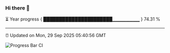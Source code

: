 ### Hi there 👋

⏳ Year progress { ██████████████████████▁▁▁▁▁▁▁▁ } 74.31 %

---

⏰ Updated on Mon, 29 Sep 2025 05:40:56 GMT

![Progress Bar CI](https://github.com/IshwaranRudhara/GIT-ACTION/workflows/Progress%20Bar%20CI/badge.svg)
